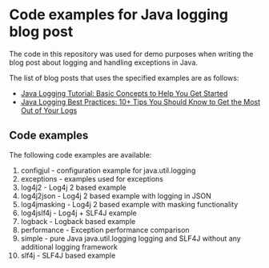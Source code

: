 # Code examples for Java logging blog post

The code in this repository was used for demo purposes when writing the blog post about logging and handling exceptions in Java. 

The list of blog posts that uses the specified examples are as follows:
 * [Java Logging Tutorial: Basic Concepts to Help You Get Started](https://sematext.com/blog/java-logging/)
 * [Java Logging Best Practices: 10+ Tips You Should Know to Get the Most Out of Your Logs](https://sematext.com/blog/java-logging-best-practices/)

## Code examples
 
The following code examples are available:

  1. configjul - configuration example for java.util.logging 
  2. exceptions - examples used for exceptions
  3. log4j2 - Log4j 2 based example
  4. log4j2json - Log4j 2 based example with logging in JSON
  5. log4jmasking - Log4j 2 based example with masking functionality
  6. log4jslf4j - Log4j + SLF4J example
  7. logback - Logback based example
  8. performance - Exception performance comparison
  9. simple - pure Java java.util.logging logging and SLF4J without any additional logging framework
  10. slf4j - SLF4J based example
